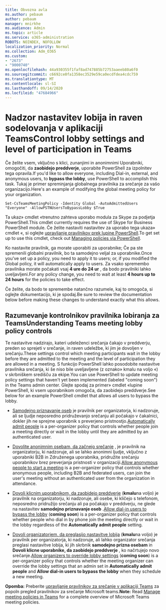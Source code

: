 ```yaml
---
title: Obvozna avla
ms.author: pebaum
author: pebaum
manager: mnirkhe
ms.audience: Admin
ms.topic: article
ms.service: o365-administration
ROBOTS: NOINDEX, NOFOLLOW
localization_priority: Normal
ms.collection: Adm_O365
ms.custom:
- "2673"
- "9000740"
ms.openlocfilehash: 44a930355f1faf8ad747885b72753aaeeb80a6f0
ms.sourcegitcommit: c6692ce0fa1358ec3529e59ca0ecdfdea4cdc759
ms.translationtype: MT
ms.contentlocale: sl-SI
ms.lasthandoff: 09/14/2020
ms.locfileid: "47684966"
---
```

# <a name="control-lobby-settings-and-level-of-participation-in-teams"></a><span data-ttu-id="367bd-102">Nadzor nastavitev lobija in raven sodelovanja v aplikaciji Teams</span><span class="sxs-lookup"><span data-stu-id="367bd-102">Control lobby settings and level of participation in Teams</span></span>

<span data-ttu-id="367bd-103">Če želite vsem, vključno s klici, zunanjimi in anonimnimi Uporabniki, omogočiti, da **zaobidejo preddverje**, uporabite PowerShell za izpolnitev tega opravila.</span><span class="sxs-lookup"><span data-stu-id="367bd-103">If you'd like to allow everyone, including Dial-in, external, and anonymous users, to **bypass the lobby**, use PowerShell to accomplish this task.</span></span> <span data-ttu-id="367bd-104">Tukaj je primer spreminjanja globalnega pravilnika za srečanje za vašo organizacijo.</span><span class="sxs-lookup"><span data-stu-id="367bd-104">Here's an example of modifying the global meeting policy for your organization.</span></span>

`Set-CsTeamsMeetingPolicy -Identity Global -AutoAdmittedUsers "Everyone" -AllowPSTNUsersToBypassLobby $True`

<span data-ttu-id="367bd-105">Ta ukaz» cmdlet «trenutno zahteva uporabo modula za Skype za podjetja PowerShell.</span><span class="sxs-lookup"><span data-stu-id="367bd-105">This cmdlet currently requires the use of Skype for Business PowerShell module.</span></span> <span data-ttu-id="367bd-106">Če želite nastaviti nastavitev za uporabo tega ukaza» cmdlet «, si oglejte [upravljanje pravilnikov prek lupine PowerShell](https://docs.microsoft.com/microsoftteams/teams-powershell-overview#managing-policies-via-powershell).</span><span class="sxs-lookup"><span data-stu-id="367bd-106">To get set up to use this cmdlet, check out [Managing policies via PowerShell](https://docs.microsoft.com/microsoftteams/teams-powershell-overview#managing-policies-via-powershell).</span></span>

<span data-ttu-id="367bd-107">Ko nastavite pravilnik, ga morate uporabiti za uporabnike; Če pa ste spremenili globalni pravilnik, bo ta samodejno veljal za uporabnike.</span><span class="sxs-lookup"><span data-stu-id="367bd-107">Once you’ve set up a policy, you need to apply it to users; or, if you modified the Global policy, it will automatically apply to users.</span></span> <span data-ttu-id="367bd-108">Za vsako spremembo pravilnika morate počakati vsaj **4 ure do 24 ur** , da bodo pravilniki lahko uveljavljeni.</span><span class="sxs-lookup"><span data-stu-id="367bd-108">For any policy change, you need to wait at least **4 hours up to 24 hours** for the policies to take effect.</span></span> 

<span data-ttu-id="367bd-109">Če želite, da bodo te spremembe natančno razumele, kaj to omogoča, si oglejte dokumentacijo, ki je spodaj.</span><span class="sxs-lookup"><span data-stu-id="367bd-109">Be sure to review the documentation below before making these changes to understand exactly what this allows.</span></span>


## <a name="understanding-teams-meeting-lobby-policy-controls"></a><span data-ttu-id="367bd-110">Razumevanje kontrolnikov pravilnika lobiranja za Teams</span><span class="sxs-lookup"><span data-stu-id="367bd-110">Understanding Teams meeting lobby policy controls</span></span>

<span data-ttu-id="367bd-111">Te nastavitve nadzirajo, kateri udeleženci srečanja čakajo v preddverju, preden so sprejeti v srečanje, in raven udeležbe, ki jim je dovoljen v srečanju.</span><span class="sxs-lookup"><span data-stu-id="367bd-111">These settings control which meeting participants wait in the lobby before they are admitted to the meeting and the level of participation they are allowed in a meeting.</span></span> <span data-ttu-id="367bd-112">S funkcijo PowerShell lahko posodobite nastavitve pravilnika srečanja, ki še niso bile uveljavljene (z oznako» kmalu na voljo «) v skrbniškem središču za ekipe.</span><span class="sxs-lookup"><span data-stu-id="367bd-112">You can use PowerShell to update meeting policy settings that haven't yet been implemented (labeled "coming soon") in the Teams admin center.</span></span> <span data-ttu-id="367bd-113">Glejte spodaj za primer» cmdlet «lupine PowerShell, ki vsem uporabnikom omogoča, da zaobidejo preddverje.</span><span class="sxs-lookup"><span data-stu-id="367bd-113">See below for an example PowerShell cmdlet that allows all users to bypass the lobby.</span></span>

- <span data-ttu-id="367bd-114">[Samodejno priznavanje oseb](https://docs.microsoft.com/microsoftteams/meeting-policies-in-teams#automatically-admit-people) je pravilnik per organizatorja, ki nadzoruje, ali se ljudje neposredno pridruževanjo srečanju ali počakajo v čakalnici, dokler jih ne sprejme uporabnik s preverjeno pristnostjo.</span><span class="sxs-lookup"><span data-stu-id="367bd-114">[Automatically admit people](https://docs.microsoft.com/microsoftteams/meeting-policies-in-teams#automatically-admit-people) is a per-organizer policy that controls whether people join a meeting directly or wait in the lobby until they are admitted by an authenticated user.</span></span>

- <span data-ttu-id="367bd-115">[Dovolite anonimnim osebam, da začnejo srečanje](https://docs.microsoft.com/microsoftteams/meeting-policies-in-teams#allow-anonymous-people-to-start-a-meeting) , je pravilnik na organizatorju, ki nadzoruje, ali se lahko anonimni ljudje, vključno z uporabniki B2B in Združenega uporabnika, pridružite srečanju uporabnikov brez preverjanja pristnosti v organizaciji.</span><span class="sxs-lookup"><span data-stu-id="367bd-115">[Allow anonymous people to start a meeting](https://docs.microsoft.com/microsoftteams/meeting-policies-in-teams#allow-anonymous-people-to-start-a-meeting) is a per-organizer policy that controls whether anonymous people, including B2B and federated users, can join the user's meeting without an authenticated user from the organization in attendance.</span></span>

- <span data-ttu-id="367bd-116">[Dovoli klicnim uporabnikom, da zaobidejo preddverje](https://docs.microsoft.com/microsoftteams/meeting-policies-in-teams#allow-dial-in-users-to-bypass-the-lobby-coming-soon) (**kmalu**na voljo) je pravilnik na organizatorju, ki nadzoruje, ali osebe, ki kličejo s telefonom, neposredno pridružijo srečanju ali pa počakajo v preddverju, ne glede na nastavitev **samodejno priznavanje oseb** .</span><span class="sxs-lookup"><span data-stu-id="367bd-116">[Allow dial-in users to bypass the lobby](https://docs.microsoft.com/microsoftteams/meeting-policies-in-teams#allow-dial-in-users-to-bypass-the-lobby-coming-soon) (**coming soon**) is a per-organizer policy that controls whether people who dial in by phone join the meeting directly or wait in the lobby regardless of the **Automatically admit people** setting.</span></span>

- <span data-ttu-id="367bd-117">[Dovoli organizatorjem, da preglasijo nastavitve lobija](https://docs.microsoft.com/microsoftteams/meeting-policies-in-teams#allow-organizers-to-override-lobby-settings-coming-soon) (**kmalu**na voljo) je pravilnik per organizatorja, ki nadzoruje, ali lahko organizator srečanja preglasi nastavitve lobija, ki jih skrbnik **samodejno prizna osebam** in **Dovoli klicne uporabnike, da zaobidejo preddverje** , ko načrtujejo novo srečanje.</span><span class="sxs-lookup"><span data-stu-id="367bd-117">[Allow organizers to override lobby settings](https://docs.microsoft.com/microsoftteams/meeting-policies-in-teams#allow-organizers-to-override-lobby-settings-coming-soon) (**coming soon**) is a per-organizer policy that controls whether the meeting organizer can override the lobby settings that an admin set in **Automatically admit people** and **Allow dial-in users to bypass the lobby** when they schedule a new meeting.</span></span>

<span data-ttu-id="367bd-118">**Opomba:** Preberite [upravljanje pravilnikov za srečanje v aplikaciji Teams](https://docs.microsoft.com/microsoftteams/meeting-policies-in-teams) za popoln pregled pravilnikov za srečanje Microsoft teams.</span><span class="sxs-lookup"><span data-stu-id="367bd-118">**Note:** Read [Manage meeting policies in Teams](https://docs.microsoft.com/microsoftteams/meeting-policies-in-teams) for a complete overview of Microsoft Teams meeting policies.</span></span>
